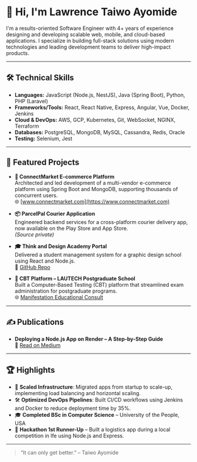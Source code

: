 # 👋 Hi, I'm Lawrence Taiwo Ayomide

I'm a results-oriented Software Engineer with 4+ years of experience designing and developing scalable web, mobile, and cloud-based applications. I specialize in building full-stack solutions using modern technologies and leading development teams to deliver high-impact products.

---

## 🛠️ Technical Skills

- **Languages:** JavaScript (Node.js, NestJS), Java (Spring Boot), Python, PHP (Laravel)
- **Frameworks/Tools:** React, React Native, Express, Angular, Vue, Docker, Jenkins
- **Cloud & DevOps:** AWS, GCP, Kubernetes, Git, WebSocket, NGINX, Terraform
- **Databases:** PostgreSQL, MongoDB, MySQL, Cassandra, Redis, Oracle
- **Testing:** Selenium, Jest

---

## 🚀 Featured Projects

- **🛒 ConnectMarket E-commerce Platform**  
  Architected and led development of a multi-vendor e-commerce platform using Spring Boot and MongoDB, supporting thousands of concurrent users.  
  🌐 [www.connectmarket.com](https://www.connectmarket.com)

- **📦 ParcelPal Courier Application**  
  Engineered backend services for a cross-platform courier delivery app, now available on the Play Store and App Store.  
  *(Source private)*

- **🎓 Think and Design Academy Portal**  
  Delivered a student management system for a graphic design school using React and Node.js.  
  🔗 [GitHub Repo](https://github.com/TBWLJ/TADavid.git)

- **📝 CBT Platform – LAUTECH Postgraduate School**  
  Built a Computer-Based Testing (CBT) platform that streamlined exam administration for postgraduate programs.  
  🌐 [Manifestation Educational Consult](https://manifestationedu.vercel.app/)

---

## ✍️ Publications

- **Deploying a Node.js App on Render – A Step-by-Step Guide**  
  📰 [Read on Medium](https://medium.com/@taiwoayomide202/deploying-a-node-js-application-on-render-a-step-by-step-guide-for-beginners-1be627ae9cda)

---

## 🏆 Highlights

- 🧠 **Scaled Infrastructure**: Migrated apps from startup to scale-up, implementing load balancing and horizontal scaling.
- 🛠️ **Optimized DevOps Pipelines**: Built CI/CD workflows using Jenkins and Docker to reduce deployment time by 35%.
- 🎓 **Completed BSc in Computer Science** – University of the People, USA
- 🏅 **Hackathon 1st Runner-Up** – Built a logistics app during a local competition in Ife using Node.js and Express.

---

> “It can only get better.” – Taiwo Ayomide

